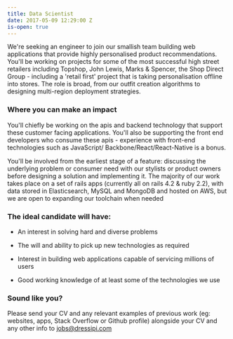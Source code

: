 ```yaml
---
title: Data Scientist
date: 2017-05-09 12:29:00 Z
is-open: true
---
```


We're seeking an engineer to join our smallish team building web applications that provide highly personalised product recommendations. You'll be working on projects for some of the most successful high street retailers including Topshop, John Lewis, Marks & Spencer, the Shop Direct Group - including a 'retail first' project that is taking personalisation offline into stores. The role is broad, from our outfit creation algorithms to designing multi-region deployment strategies.

### Where you can make an impact

You'll chiefly be working on the apis and backend technology that support these customer facing applications. You'll also be supporting the front end developers who consume these apis - experience with front-end technologies such as JavaScript/ Backbone/React/React-Native is a bonus.

You'll be involved from the earliest stage of a feature: discussing the underlying problem or consumer need with our stylists or product owners before designing a solution and implementing it. The majority of our work takes place on a set of rails apps (currently all on rails 4.2 & ruby 2.2), with data stored in Elasticsearch, MySQL and MongoDB and hosted on AWS, but we are open to expanding our toolchain when needed

### The ideal candidate will have:

* An interest in solving hard and diverse problems

* The will and ability to pick up new technologies as required

* Interest in building web applications capable of servicing millions of users

* Good working knowledge of at least some of the technologies we use

### Sound like you?

Please send your CV and any relevant examples of previous work (eg: websites, apps, Stack Overflow or Github profile) alongside your CV and any other info to [jobs@dressipi.com](mailto:jobs@dressipi.com)
